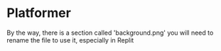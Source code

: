 # Platformer
By the way, there is a section called 'background.png' you will need to rename the file to use it, especially in Replit
